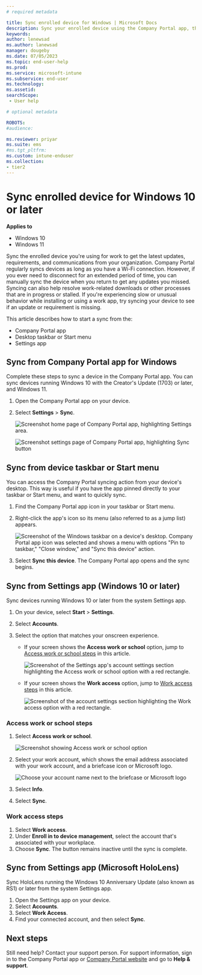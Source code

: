 ```yaml
---
# required metadata

title: Sync enrolled device for Windows | Microsoft Docs
description: Sync your enrolled device using the Company Portal app, the Start menu, the task bar, or the Settings app.
keywords:
author: lenewsad
ms.author: lanewsad
manager: dougeby
ms.date: 07/05/2023
ms.topic: end-user-help
ms.prod:
ms.service: microsoft-intune
ms.subservice: end-user
ms.technology:
ms.assetid: 
searchScope:
 - User help

# optional metadata

ROBOTS:  
#audience:

ms.reviewer: priyar
ms.suite: ems
#ms.tgt_pltfrm:
ms.custom: intune-enduser
ms.collection:
- tier2
---
```


# Sync enrolled device for Windows 10 or later    

**Applies to**  
- Windows 10  
- Windows 11  

Sync the enrolled device you're using for work to get the latest updates, requirements, and communications from your organization. Company Portal regularly syncs devices as long as you have a Wi-Fi connection. However, if you ever need to disconnect for an extended period of time, you can manually sync the device when you return to get any updates you missed. Syncing can also help resolve work-related downloads or other processes that are in progress or stalled. If you're experiencing slow or unusual behavior while installing or using a work app, try syncing your device to see if an update or requirement is missing.  

This article describes how to start a sync from the:

* Company Portal app
* Desktop taskbar or Start menu
* Settings app  

## Sync from Company Portal app for Windows  
Complete these steps to sync a device in the Company Portal app. You can sync devices running Windows 10 with the Creator's Update (1703) or later, and Windows 11.  

1. Open the Company Portal app on your device.

2. Select **Settings** > **Sync**.

    ![Screenshot home page of Company Portal app, highlighting Settings area.](./media/RS1_homePage_settings_04.png)  
    
    ![Screenshot settings page of Company Portal app, highlighting Sync button](./media/RS1_settingspage_sync05.png)  

## Sync from device taskbar or Start menu   

You can access the Company Portal syncing action from your device's desktop. This way is useful if you have the app pinned directly to your taskbar or Start menu, and want to quickly sync.  

1. Find the Company Portal app icon in your taskbar or Start menu.  
2. Right-click the app's icon so its menu (also referred to as a jump list) appears.  

    ![Screenshot of the Windows taskbar on a device's desktop. Company Portal app icon was selected and shows a menu with options "Pin to taskbar," "Close window," and "Sync this device" action.](./media/sync-device-from-start-menu-1807.png)  

3. Select **Sync this device**. The Company Portal app opens and the sync begins.  

## Sync from Settings app (Windows 10 or later)   
Sync devices running Windows 10 or later from the system Settings app.  
 
1. On your device, select **Start** > **Settings**.

2. Select **Accounts**.  

3. Select the option that matches your onscreen experience.  

    * If your screen shows the **Access work or school** option, jump to [Access work or school steps](#access-work-or-school-steps) in this article.  

      ![Screenshot of the Settings app's account settings section highlighting the Access work or school option with a red rectangle.](./media/w10-enroll-rs1-connect-to-work-or-school.png)  

    * If your screen shows the **Work access** option, jump to [Work access steps](#work-access-steps) in this article.  

      ![Screenshot of the account settings section highlighting the Work access option with a red rectangle.](./media/win10pc-sync-3-work-access.png)  

### Access work or school steps  

1. Select **Access work or school**.

    ![Screenshot showing Access work or school option](./media/w10-enroll-rs1-connect-to-work-or-school.png)  

2. Select your work account, which shows the email address associated with your work account, and a briefcase icon or Microsoft logo. 

     ![Choose your account name next to the briefcase or Microsoft logo](./media/win10pc-rs1-sync-info-button.png)

3. Select **Info**. 

4. Select **Sync**. 

### Work access steps

1. Select **Work access**.  
2. Under **Enroll in to device management**, select the account that's associated with your workplace.  
3. Choose **Sync**. The button remains inactive until the sync is complete.  

## Sync from Settings app (Microsoft HoloLens)    
Sync HoloLens running the Windows 10 Anniversary Update (also known as RS1) or later from the system Settings app.  

1. Open the Settings app on your device.  
2. Select **Accounts**.  
3. Select **Work Access**.  
4. Find your connected account, and then select **Sync**.  

## Next steps  

Still need help? Contact your support person. For support information, sign in to the Company Portal app or [Company Portal website](https://go.microsoft.com/fwlink/?linkid=2010980) and go to **Help & support**.  
